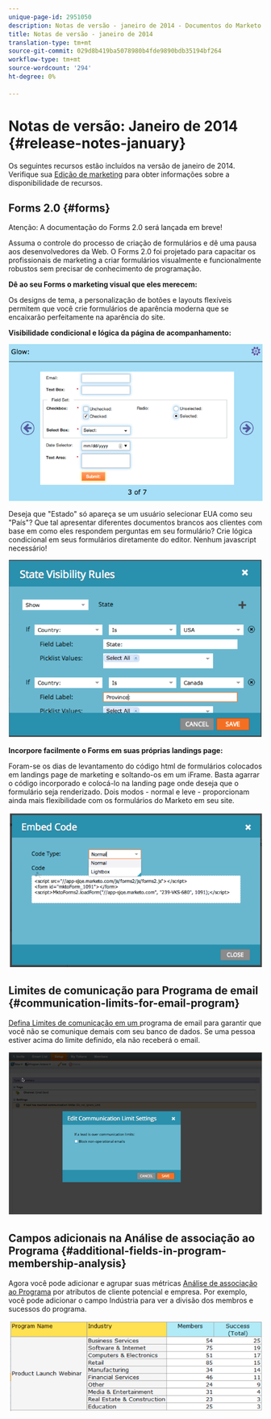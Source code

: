 ```yaml
---
unique-page-id: 2951050
description: Notas de versão - janeiro de 2014 - Documentos do Marketo - Documentação do produto
title: Notas de versão - janeiro de 2014
translation-type: tm+mt
source-git-commit: 029d8b419ba5078980b4fde9890bdb35194bf264
workflow-type: tm+mt
source-wordcount: '294'
ht-degree: 0%

---
```



# Notas de versão: Janeiro de 2014 {#release-notes-january}

Os seguintes recursos estão incluídos na versão de janeiro de 2014. Verifique sua [Edição de marketing](https://www.marketo.com/pricing/) para obter informações sobre a disponibilidade de recursos.

## Forms 2.0 {#forms}

Atenção: A documentação do Forms 2.0 será lançada em breve!

Assuma o controle do processo de criação de formulários e dê uma pausa aos desenvolvedores da Web. O Forms 2.0 foi projetado para capacitar os profissionais de marketing a criar formulários visualmente e funcionalmente robustos sem precisar de conhecimento de programação.

**Dê ao seu Forms o marketing visual que eles merecem:**

Os designs de tema, a personalização de botões e layouts flexíveis permitem que você crie formulários de aparência moderna que se encaixarão perfeitamente na aparência do site.

**Visibilidade condicional e lógica da página de acompanhamento:**

![](assets/image2014-9-22-10-3a30-3a52.png)

Deseja que &quot;Estado&quot; só apareça se um usuário selecionar EUA como seu &quot;País&quot;? Que tal apresentar diferentes documentos brancos aos clientes com base em como eles respondem perguntas em seu formulário? Crie lógica condicional em seus formulários diretamente do editor. Nenhum javascript necessário!

![](assets/image2014-9-22-10-3a31-3a54.png)

**Incorpore facilmente o Forms em suas próprias landings page:**

Foram-se os dias de levantamento do código html de formulários colocados em landings page de marketing e soltando-os em um iFrame. Basta agarrar o código incorporado e colocá-lo na landing page onde deseja que o formulário seja renderizado. Dois modos - normal e leve - proporcionam ainda mais flexibilidade com os formulários do Marketo em seu site.

![](assets/image2014-9-22-10-3a38-3a2.png)

## Limites de comunicação para Programa de email {#communication-limits-for-email-program}

[Defina Limites de comunicação em um ](/help/marketo/product-docs/email-marketing/email-programs/email-program-actions/enable-disable-communication-limits-in-an-email-program.md) programa de email para garantir que você não se comunique demais com seu banco de dados. Se uma pessoa estiver acima do limite definido, ela não receberá o email.

![](assets/image2014-9-22-10-3a38-3a31.png)

## Campos adicionais na Análise de associação ao Programa {#additional-fields-in-program-membership-analysis}

Agora você pode adicionar e agrupar suas métricas [Análise de associação ao Programa](/help/marketo/product-docs/reporting/revenue-cycle-analytics/program-analytics/build-a-program-membership-analysis-report-that-lists-leads.md) por atributos de cliente potencial e empresa. Por exemplo, você pode adicionar o campo Indústria para ver a divisão dos membros e sucessos do programa.

![](assets/image2014-9-22-10-3a39-3a1.png)
